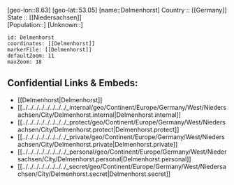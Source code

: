 ﻿---
location: [53.05,8.63] 
mapzoom: [7,12] 
mapmarker: city 
type: City
tags:
- geo/City


SpocWebEntityId: 29742
isDeleted: false
confidential: public

---
[geo-lon::8.63] 
[geo-lat::53.05] 
[name::Delmenhorst] 
Country :: [[Germany]]  
State :: [[Niedersachsen]]  
[Population::] 
[Unknown::] 


```leaflet
id: Delmenhorst
coordinates: [[Delmenhorst]] 
markerFile: [[Delmenhorst]] 
defaultZoom: 11 
maxZoom: 18
```


## Confidential Links & Embeds: 
- [[Delmenhorst|Delmenhorst]]  
- [[../../../../../../../../_internal/geo/Continent/Europe/Germany/West/Niedersachsen/City/Delmenhorst.internal|Delmenhorst.internal]] 
- [[../../../../../../../../_protect/geo/Continent/Europe/Germany/West/Niedersachsen/City/Delmenhorst.protect|Delmenhorst.protect]] 
- [[../../../../../../../../_private/geo/Continent/Europe/Germany/West/Niedersachsen/City/Delmenhorst.private|Delmenhorst.private]] 
- [[../../../../../../../../_personal/geo/Continent/Europe/Germany/West/Niedersachsen/City/Delmenhorst.personal|Delmenhorst.personal]] 
- [[../../../../../../../../_secret/geo/Continent/Europe/Germany/West/Niedersachsen/City/Delmenhorst.secret|Delmenhorst.secret]] 

